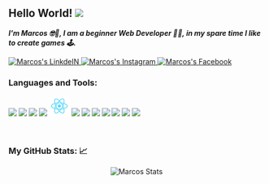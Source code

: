 ## Hello World! <img src="https://media.giphy.com/media/hvRJCLFzcasrR4ia7z/giphy.gif" width="30px"> 

*__I'm Marcos 🤓🖖, I am a beginner Web Developer 🧑‍💻, in my spare time I like to create games 🕹️.__*

<div>
  <a href="https://www.linkedin.com/in/marcos-guilherme-g-m-campos/" target="_blank">
    <img alt="Marcos's LinkdeIN" height="40px" src="https://i.pinimg.com/originals/58/99/22/589922e187ab719d0afa9c4c2993019b.png" >
  </a>
  <a href="https://www.instagram.com/markimg22/" target="_blank">
    <img alt="Marcos's Instagram" height="40px" src="https://mairacuryteam.com.br/wp-content/uploads/2019/05/logo-instagram-png-fundo-transparente13-1.png" />
  </a>
  <a href="https://www.facebook.com/Markimg22" target="_blank">
    <img alt="Marcos's Facebook" height="40px" src="https://i1.wp.com/www.telesintese.com.br/wp-content/uploads/2016/09/facebook-flat-vector-logo-400x400.png?fit=400%2C400&ssl=1" />
  </a>
</div>

### Languages and Tools:

<code><img height="40" src="https://logodownload.org/wp-content/uploads/2016/10/html5-logo-8.png"></code>
<code><img height="40" src="https://terminalroot.com.br/assets/img/css/css.png"></code>
<code><img height="40" src="https://www.dialhost.com.br/blog/wp-content/uploads/2019/09/javascript_logo.png"></code>
<code><img height="40" src="https://cdn.iconscout.com/icon/free/png-512/typescript-1174965.png"></code>
<code><img height="40" src="https://raw.githubusercontent.com/github/explore/80688e429a7d4ef2fca1e82350fe8e3517d3494d/topics/react/react.png"></code>
<code><img height="40" src="https://miro.medium.com/max/400/1*tfZa4vsI6UusJYt_fzvGnQ.png"></code>
<code><img height="40" src="https://getbootstrap.com.br/docs/4.1/assets/img/bootstrap-stack.png"></code>
<code><img height="40" src="https://www.di.ubi.pt/~fsilva/pjd/img/C_Sharp_logo.png"></code>
<code><img height="40" src="https://cdn4.iconfinder.com/data/icons/various-icons-2/476/Unity.png"></code>
<code><img height="40" src="https://git-scm.com/images/logos/downloads/Git-Icon-1788C.png"></code>
<code><img height="40" src="https://user-images.githubusercontent.com/674621/71187801-14e60a80-2280-11ea-94c9-e56576f76baf.png"></code>
<code><img height="40" src="https://upload.wikimedia.org/wikipedia/commons/thumb/3/33/Figma-logo.svg/1667px-Figma-logo.svg.png"></code>

<br />

### My GitHub Stats: 📈 
<p align="center"> <img src="https://github-readme-stats.vercel.app/api?username=Markimg22&show_icons=true&theme=gotham&repo=github-readme-stats" alt="Marcos Stats" />
